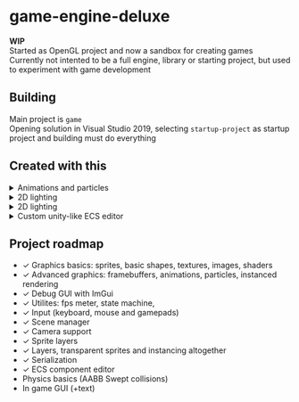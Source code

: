 # game-engine-deluxe
**WIP**  
Started as OpenGL project and now a sandbox for creating games  
Currently not intented to be a full engine, library or starting project, but used to experiment with game development

## Building
Main project is `game`  
Opening solution in Visual Studio 2019, selecting `startup-project` as startup project and building must do everything

## Created with this

<details>
  <summary>Animations and particles</summary>
  <img src="https://media.discordapp.net/attachments/734073957300305930/734394577464590346/asd2.gif" width="700"/>  
</details>

<details>
  <summary>2D lighting</summary>
  <img src="https://pbs.twimg.com/media/EsNzLkuXUAALozt?format=png&name=large" width="700"/>  
</details>

<details>
  <summary>2D lighting</summary>
  <img src="https://media.giphy.com/media/H26JuFFDUIFz4tCbeR/giphy.gif" width="700"/>
</details>

<details>
  <summary>Custom unity-like ECS editor</summary>
  
  [Watch](https://user-images.githubusercontent.com/14099557/111694719-4bc01d00-8843-11eb-8480-13441ad5f180.mp4)
</details>

## Project roadmap
* ✓ Graphics basics: sprites, basic shapes, textures, images, shaders
* ✓ Advanced graphics: framebuffers, animations, particles, instanced rendering
* ✓ Debug GUI with ImGui
* ✓ Utilites: fps meter, state machine, 
* ✓ Input (keyboard, mouse and gamepads)
* ✓ Scene manager
* ✓ Camera support
* ✓ Sprite layers
* ✓ Layers, transparent sprites and instancing altogether
* ✓ Serialization
* ✓ ECS component editor
* Physics basics (AABB Swept collisions)
* In game GUI (+text)
